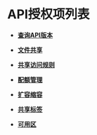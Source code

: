# API授权项列表<a name="ZH-CN_TOPIC_0136979281"></a>

-   **[查询API版本](查询API版本-0.md)**  

-   **[文件共享](文件共享-1.md)**  

-   **[共享访问规则](共享访问规则-2.md)**  

-   **[配额管理](配额管理-3.md)**  

-   **[扩容缩容](扩容缩容-4.md)**  

-   **[共享标签](共享标签.md)**  

-   **[可用区](可用区.md)**  


